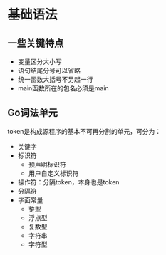 # 基础语法

## 一些关键特点
- 变量区分大小写
- 语句结尾分号可以省略
- 统一函数大括号不另起一行
- main函数所在的包名必须是main


## Go词法单元
token是构成源程序的基本不可再分割的单元，可分为：
- 关键字
- 标识符
  - 预声明标识符
  - 用户自定义标识符
- 操作符：分隔token，本身也是token
- 分隔符
- 字面常量
  - 整型
  - 浮点型
  - 复数型
  - 字符串
  - 字符型

## 